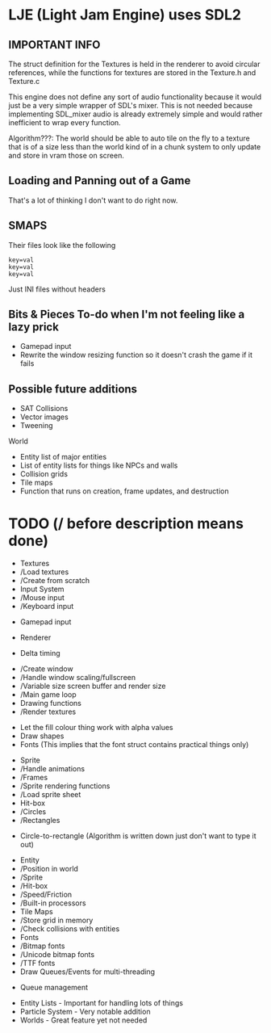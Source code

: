 LJE (Light Jam Engine) uses SDL2
================================

IMPORTANT INFO
--------------
The struct definition for the Textures is held in the renderer
to avoid circular references, while the functions for textures
are stored in the Texture.h and Texture.c

This engine does not define any sort of audio functionality
because it would just be a very simple wrapper of SDL's
mixer. This is not needed because implementing SDL_mixer
audio is already extremely simple and would rather inefficient
to wrap every function.

Algorithm???: The world should be able to auto tile on the fly to
a texture that is of a size less than the world kind of in a chunk
system to only update and store in vram those on screen.

Loading and Panning out of a Game
---------------------------------
That's a lot of thinking I don't want to do right now.

SMAPS
-----
Their files look like the following

    key=val
    key=val
    key=val

Just INI files without headers

Bits & Pieces To-do when I'm not feeling like a lazy prick
----------------------------------------------------------
 - Gamepad input
 - Rewrite the window resizing function so it doesn't crash the game if it fails

Possible future additions
-------------------------
 - SAT Collisions
 - Vector images
 - Tweening

World
 - Entity list of major entities
 - List of entity lists for things like NPCs and walls
 - Collision grids
 - Tile maps
 - Function that runs on creation, frame updates, and destruction

TODO (/ before description means done)
====================================
 - Textures
  - /Load textures
  - /Create from scratch
 - Input System
  - /Mouse input
  - /Keyboard input
  + Gamepad input
 - Renderer
  + Delta timing
  - /Create window
  - /Handle window scaling/fullscreen
  - /Variable size screen buffer and render size
  - /Main game loop
 - Drawing functions
  - /Render textures
  + Let the fill colour thing work with alpha values
  + Draw shapes
  + Fonts (This implies that the font struct contains practical things only)
 - Sprite
  - /Handle animations
  - /Frames
  - /Sprite rendering functions
  - /Load sprite sheet
 - Hit-box
  - /Circles
  - /Rectangles
  + Circle-to-rectangle (Algorithm is written down just don't want to type it out)
 - Entity
  - /Position in world
  - /Sprite
  - /Hit-box
  - /Speed/Friction
  - /Built-in processors
 - Tile Maps
  - /Store grid in memory
  - /Check collisions with entities
 - Fonts
  - /Bitmap fonts
  - /Unicode bitmap fonts
  - /TTF fonts
 - Draw Queues/Events for multi-threading
  + Queue management
 - Entity Lists - Important for handling lots of things
 - Particle System - Very notable addition
 - Worlds - Great feature yet not needed